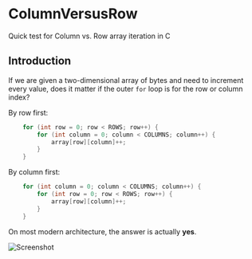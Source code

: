 # ColumnVersusRow
Quick test for Column vs. Row array iteration in C

## Introduction

If we are given a two-dimensional array of bytes and need to increment every value, does it matter if the outer `for` loop is for the row or column index?

By row first:
```C
    for (int row = 0; row < ROWS; row++) {
        for (int column = 0; column < COLUMNS; column++) {
            array[row][column]++;
        }
    }
```

By column first:
```C
    for (int column = 0; column < COLUMNS; column++) {
        for (int row = 0; row < ROWS; row++) {
            array[row][column]++;
        }
    }
```

On most modern architecture, the answer is actually **yes**.

![Screenshot](https://github.com/James-P-D/BranchPrediction/blob/master/Screenshot.png)